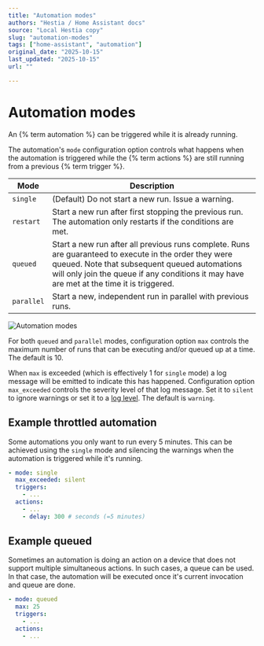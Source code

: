 ```yaml
---
title: "Automation modes"
authors: "Hestia / Home Assistant docs"
source: "Local Hestia copy"
slug: "automation-modes"
tags: ["home-assistant", "automation"]
original_date: "2025-10-15"
last_updated: "2025-10-15"
url: ""

---
```


# Automation modes

An {% term automation %} can be triggered while it is already running.

The automation's `mode` configuration option controls what happens when the automation is triggered while the {% term actions %} are still running from a previous {% term trigger %}.

| Mode       | Description                                                                                                                                                                                                                                         |
| ---------- | --------------------------------------------------------------------------------------------------------------------------------------------------------------------------------------------------------------------------------------------------- |
| `single`   | (Default) Do not start a new run. Issue a warning.                                                                                                                                                                                                  |
| `restart`  | Start a new run after first stopping the previous run. The automation only restarts if the conditions are met.                                                                                                                                      |
| `queued`   | Start a new run after all previous runs complete. Runs are guaranteed to execute in the order they were queued. Note that subsequent queued automations will only join the queue if any conditions it may have are met at the time it is triggered. |
| `parallel` | Start a new, independent run in parallel with previous runs.                                                                                                                                                                                        |

![Automation modes](/images/integrations/script/script_modes.jpg)

For both `queued` and `parallel` modes, configuration option `max` controls the maximum number of runs that can be executing and/or queued up at a time. The default is 10.

When `max` is exceeded (which is effectively 1 for `single` mode) a log message will be emitted to indicate this has happened. Configuration option `max_exceeded` controls the severity level of that log message. Set it to `silent` to ignore warnings or set it to a [log level](/integrations/logger/#log-levels). The default is `warning`.

## Example throttled automation

Some automations you only want to run every 5 minutes. This can be achieved using the `single` mode and silencing the warnings when the automation is triggered while it's running.

```yaml
- mode: single
  max_exceeded: silent
  triggers:
    - ...
  actions:
    - ...
    - delay: 300 # seconds (=5 minutes)
```

## Example queued

Sometimes an automation is doing an action on a device that does not support multiple simultaneous actions. In such cases, a queue can be used. In that case, the automation will be executed once it's current invocation and queue are done.

```yaml
- mode: queued
  max: 25
  triggers:
    - ...
  actions:
    - ...
```
